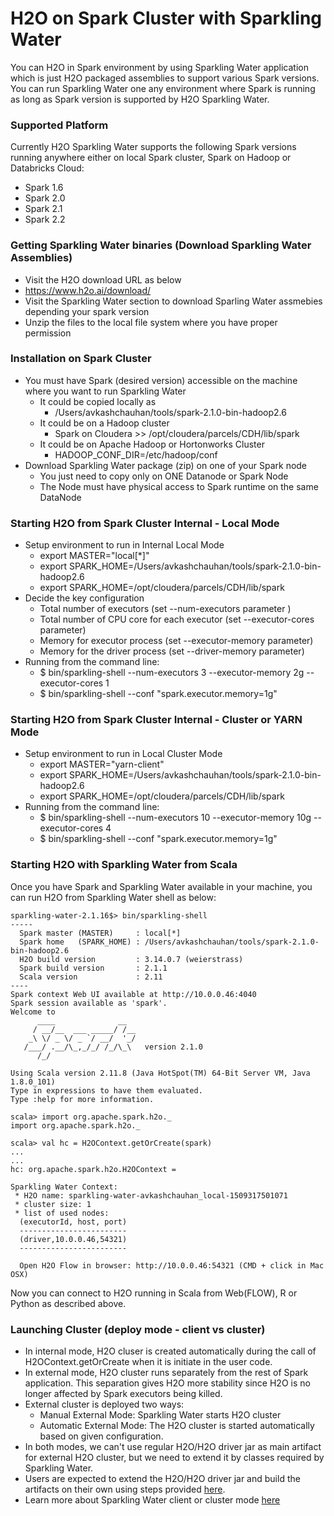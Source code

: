 # H2O on Spark Cluster with Sparkling Water #
You can H2O in Spark environment by using Sparkling Water application which is just H2O packaged assemblies to support various Spark versions. You can run Sparkling Water one any environment where Spark is running as long as Spark version is supported by H2O Sparkling Water. 

### Supported Platform ###
Currently H2O Sparkling Water supports the following Spark versions running anywhere either on local Spark cluster, Spark on Hadoop or Databricks Cloud:  
 - Spark 1.6
 - Spark 2.0
 - Spark 2.1
 - Spark 2.2
 
### Getting Sparkling Water binaries (Download Sparkling Water Assemblies) ###
  - Visit the H2O download URL as below
   - https://www.h2o.ai/download/
  - Visit the Sparkling Water section to download Sparling Water assmebies depending your spark version
  - Unzip the files to the local file system where you have proper permission
  
### Installation on Spark Cluster ###
 - You must have Spark (desired version) accessible on the machine where you want to run Sparkling Water
   - It could be copied locally as 
     - /Users/avkashchauhan/tools/spark-2.1.0-bin-hadoop2.6
   - It could be on a Hadoop cluster
     - Spark on Cloudera  >> /opt/cloudera/parcels/CDH/lib/spark
   - It could be on Apache Hadoop or Hortonworks Cluster
     - HADOOP_CONF_DIR=/etc/hadoop/conf
 - Download Sparkling Water package (zip) on one of your Spark node 
   - You just need to copy only on ONE Datanode or Spark Node
   - The Node must have physical access to Spark runtime on the same DataNode

### Starting H2O from Spark Cluster Internal - Local Mode ###
  - Setup environment to run in Internal Local Mode 
    - export MASTER="local[*]" 
    - export SPARK_HOME=/Users/avkashchauhan/tools/spark-2.1.0-bin-hadoop2.6
    - export SPARK_HOME=/opt/cloudera/parcels/CDH/lib/spark
  - Decide the key configuration
    - Total number of executors (set --num-executors parameter )
    - Total number of CPU core for each executor (set --executor-cores parameter)
    - Memory for executor process (set --executor-memory parameter)
    - Memory for the driver process (set --driver-memory parameter)
  - Running from the command line:
    - $ bin/sparkling-shell --num-executors 3 --executor-memory 2g --executor-cores 1
    - $ bin/sparkling-shell --conf "spark.executor.memory=1g"
    
### Starting H2O from Spark Cluster Internal - Cluster or YARN Mode ###
  - Setup environment to run in Local Cluster Mode
    - export MASTER="yarn-client" 
    - export SPARK_HOME=/Users/avkashchauhan/tools/spark-2.1.0-bin-hadoop2.6
    - export SPARK_HOME=/opt/cloudera/parcels/CDH/lib/spark
  - Running from the command line:
    - $ bin/sparkling-shell --num-executors 10 --executor-memory 10g --executor-cores 4
    - $ bin/sparkling-shell --conf "spark.executor.memory=1g"

### Starting H2O with Sparkling Water from Scala ###
Once you have Spark and Sparkling Water available in your machine, you can run H2O from Sparkling Water shell as below: 
```
sparkling-water-2.1.16$> bin/sparkling-shell  
-----
  Spark master (MASTER)     : local[*]
  Spark home   (SPARK_HOME) : /Users/avkashchauhan/tools/spark-2.1.0-bin-hadoop2.6
  H2O build version         : 3.14.0.7 (weierstrass)
  Spark build version       : 2.1.1
  Scala version             : 2.11
----
Spark context Web UI available at http://10.0.0.46:4040
Spark session available as 'spark'.
Welcome to
      ____              __
     / __/__  ___ _____/ /__
    _\ \/ _ \/ _ `/ __/  '_/
   /___/ .__/\_,_/_/ /_/\_\   version 2.1.0
      /_/

Using Scala version 2.11.8 (Java HotSpot(TM) 64-Bit Server VM, Java 1.8.0_101)
Type in expressions to have them evaluated.
Type :help for more information.

scala> import org.apache.spark.h2o._
import org.apache.spark.h2o._

scala> val hc = H2OContext.getOrCreate(spark)
...
...
hc: org.apache.spark.h2o.H2OContext =

Sparkling Water Context:
 * H2O name: sparkling-water-avkashchauhan_local-1509317501071
 * cluster size: 1
 * list of used nodes:
  (executorId, host, port)
  ------------------------
  (driver,10.0.0.46,54321)
  ------------------------

  Open H2O Flow in browser: http://10.0.0.46:54321 (CMD + click in Mac OSX)
```

Now you can connect to H2O running in Scala from Web(FLOW), R or Python as described above. 

### Launching Cluster (deploy mode - client vs cluster) ###
 - In internal mode, H2O cluser is created automatically during the call of H2OContext.getOrCreate when it is initiate in the user code. 
 - In external mode, H2O cluster runs separately from the rest of Spark application. This separation gives H2O more stability since H2O is no longer affected by Spark executors being killed.
 - External cluster is deployed two ways: 
   - Manual External Mode: Sparkling Water starts H2O cluster
   - Automatic External Mode: The H2O cluster is started automatically based on given configuration. 
 - In both modes, we can't use regular H2O/H2O driver jar as main artifact for external H2O cluster, but we need to extend it by classes required by Sparkling Water. 
 - Users are expected to extend the H2O/H2O driver jar and build the artifacts on their own using steps provided [here](https://github.com/h2oai/sparkling-water/blob/master/doc/tutorials/backends.rst).
 - Learn more about Sparkling Water client or cluster mode [here](https://github.com/h2oai/sparkling-water/blob/master/doc/tutorials/backends.rst)
